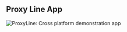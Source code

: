 ## Proxy Line App

![ProxyLine: Cross platform demonstration app](https://github.com/orungrau/proxyline-app/main/docs/assets.jpg)
